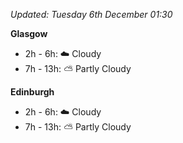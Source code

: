 *Updated: Tuesday 6th December 01:30*

**Glasgow**

* 2h - 6h: :cloud: Cloudy
* 7h - 13h: :partly_sunny: Partly Cloudy

**Edinburgh**

* 2h - 6h: :cloud: Cloudy
* 7h - 13h: :partly_sunny: Partly Cloudy
